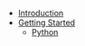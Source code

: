 * [Introduction](readme.md)
* [Getting Started](getting-started/index.md)
  * [Python](getting-started/python.md)
